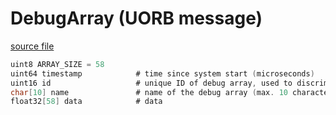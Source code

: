 # DebugArray (UORB message)

[source file](https://github.com/PX4/PX4-Autopilot/blob/main/msg/DebugArray.msg)

```c
uint8 ARRAY_SIZE = 58
uint64 timestamp            # time since system start (microseconds)
uint16 id                   # unique ID of debug array, used to discriminate between arrays
char[10] name               # name of the debug array (max. 10 characters)
float32[58] data            # data

```
